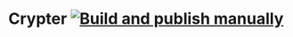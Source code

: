 # Crypter [![Build and publish manually](https://github.com/ArtNascto/Crypter/actions/workflows/main.yml/badge.svg)](https://github.com/ArtNascto/Crypter/actions/workflows/main.yml)